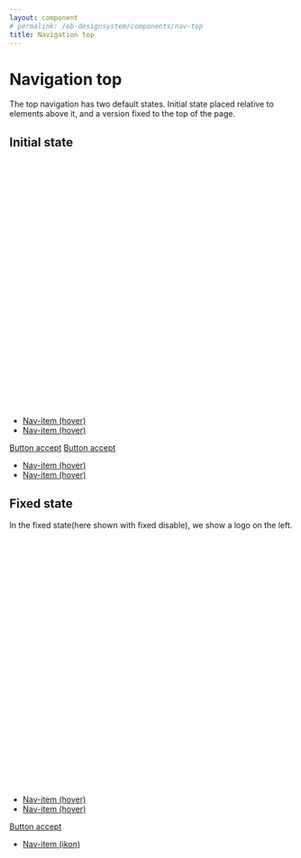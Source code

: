 ```yaml
---
layout: component
# permalink: /eb-designsystem/components/nav-top
title: Navigation top
---
```


# Navigation top

The top navigation has two default states. Initial state placed relative to elements above it, and a version fixed to the top of the page.

## Initial state



<div class="nav-top-stickybackground">
  <nav class="nav-top">
    <div class="nav-top-left">
      <a href="/" class="nav-item nav-item--brand nav-top-show_when_fixed">
        <svg viewBox="0 0 40 35" class="eblogo-40px">
          <use xmlns:xlink="http://www.w3.org/1999/xlink" xlink:href="#ekstrabladet"></use>
        </svg>
      </a>
      <ul class="nav-top-left">
        <li class="nav-item color--nyheder">
          <a href="#" class="nav-item-hover">
              Nav-item (hover)
          </a>
        </li>
        <li class="nav-item color--flash">
          <a href="#" class="nav-item-hover">
              Nav-item (hover)
          </a>
        </li>
      </ul>
    </div>
    <div class="nav-top-right">
      <a href="#" class="button button--solid button--accept">Button accept</a>
      <a href="#" class="button button--solid button--accept">Button accept</a>
      <ul class="nav-top-right">
        <li class="nav-item color--flash">
          <a href="#" class="nav-item-hover">
              Nav-item (hover)
          </a>
        </li>
        <li class="nav-item color--flash">
          <a href="#" class="nav-item-hover">
              Nav-item (hover)
          </a>
        </li>
        </ul>
    </div>
  </nav>
</div>

## Fixed state

In the fixed state(here shown with fixed disable), we show a logo on the left.

<div class="nav-top-stickybackground">
  <nav class="nav-top nav-top--fixed">
    <div class="nav-top-left">
      <a href="/" class="nav-item nav-item--brand nav-top-show_when_fixed">
        <svg viewBox="0 0 40 35" class="eblogo-40px">
          <use xmlns:xlink="http://www.w3.org/1999/xlink" xlink:href="#ekstrabladet"></use>
        </svg>
      </a>
      <ul class="nav-top-left">
        <li class="nav-item color--nyheder">
          <a href="#" class="nav-item-hover">
              Nav-item (hover)
          </a>
        </li>
        <li class="nav-item color--flash">
          <a href="#" class="nav-item-hover">
              Nav-item (hover)
          </a>
        </li>
      </ul>
    </div>
    <div class="nav-top-right">
      <div>
        <a href="#" class="button button--solid button--accept">Button accept</a>
      </div>
      <ul>
      <li>
      <a href="#" class="nav-item color--flash">
        <i class="fa fas fa-angle-right nav-item-hover"></i>
        <span class="nav-item-hover">
          Nav-item (ikon)
        </span>
      </a>
      </li></ul>
    </div>
  </nav>
</div>
